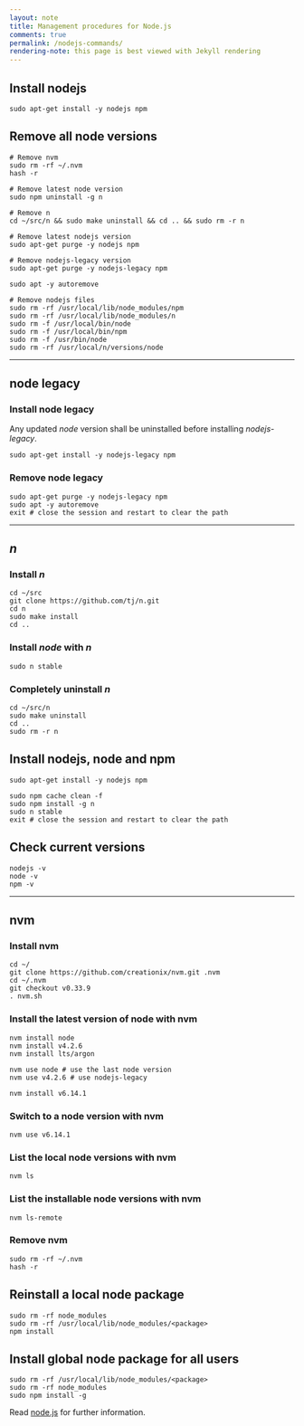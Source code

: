 ```yaml
---
layout: note
title: Management procedures for Node.js
comments: true
permalink: /nodejs-commands/
rendering-note: this page is best viewed with Jekyll rendering
---
```


## Install nodejs

```shell
sudo apt-get install -y nodejs npm
```

## Remove all node versions

```shell
# Remove nvm
sudo rm -rf ~/.nvm
hash -r

# Remove latest node version
sudo npm uninstall -g n

# Remove n
cd ~/src/n && sudo make uninstall && cd .. && sudo rm -r n

# Remove latest nodejs version
sudo apt-get purge -y nodejs npm

# Remove nodejs-legacy version
sudo apt-get purge -y nodejs-legacy npm

sudo apt -y autoremove

# Remove nodejs files
sudo rm -rf /usr/local/lib/node_modules/npm
sudo rm -rf /usr/local/lib/node_modules/n
sudo rm -f /usr/local/bin/node
sudo rm -f /usr/local/bin/npm
sudo rm -f /usr/bin/node
sudo rm -rf /usr/local/n/versions/node
```
___

## node legacy

### Install node legacy

Any updated *node* version shall be uninstalled before installing *nodejs-legacy*.

```shell
sudo apt-get install -y nodejs-legacy npm
```

### Remove node legacy

```shell
sudo apt-get purge -y nodejs-legacy npm
sudo apt -y autoremove
exit # close the session and restart to clear the path
```
___

## *n*

### Install *n*

```shell
cd ~/src
git clone https://github.com/tj/n.git
cd n
sudo make install
cd ..
```

### Install *node* with *n*

```shell
sudo n stable
```

### Completely uninstall *n*

```shell
cd ~/src/n
sudo make uninstall
cd ..
sudo rm -r n
```

## Install nodejs, node and npm

```shell
sudo apt-get install -y nodejs npm

sudo npm cache clean -f
sudo npm install -g n
sudo n stable
exit # close the session and restart to clear the path
```

## Check current versions

```shell
nodejs -v
node -v
npm -v
```
___

## nvm

### Install nvm

```shell
cd ~/
git clone https://github.com/creationix/nvm.git .nvm
cd ~/.nvm
git checkout v0.33.9
. nvm.sh
```

### Install the latest version of node with nvm

```shell
nvm install node
nvm install v4.2.6
nvm install lts/argon

nvm use node # use the last node version
nvm use v4.2.6 # use nodejs-legacy

nvm install v6.14.1
```

### Switch to a node version with nvm

```shell
nvm use v6.14.1
```

### List the local node versions with nvm

```shell
nvm ls
```

### List the installable node versions with nvm

```shell
nvm ls-remote
```

### Remove nvm

```shell
sudo rm -rf ~/.nvm
hash -r
```

## Reinstall a local node package

```shell
sudo rm -rf node_modules
sudo rm -rf /usr/local/lib/node_modules/<package>
npm install
```

## Install global node package for all users

```shell
sudo rm -rf /usr/local/lib/node_modules/<package>
sudo rm -rf node_modules
sudo npm install -g
```

Read [node.js](https://nodejs.org/en/download/) for further information.

